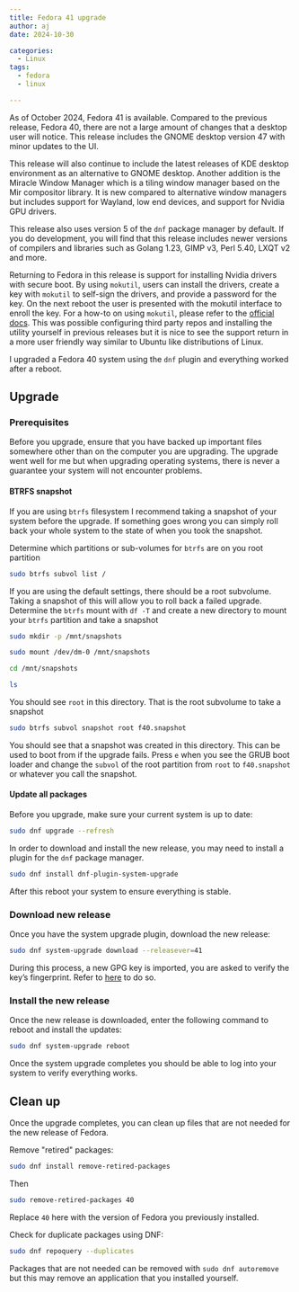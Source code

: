 ```yaml
---
title: Fedora 41 upgrade
author: aj
date: 2024-10-30

categories:
  - Linux
tags:
  - fedora
  - linux

---
```


As of October 2024, Fedora 41 is available. Compared to the previous release, Fedora 40, there are not a large amount of changes that a desktop user will notice. This release includes the GNOME desktop version 47 with minor updates to the UI.

This release will also continue to include the latest releases of KDE desktop environment as an alternative to GNOME desktop. Another addition is the Miracle Window Manager which is a tiling window manager based on the Mir compositor library. It is new compared to alternative window managers but includes support for Wayland, low end devices, and support for Nvidia GPU drivers.

This release also uses version 5 of the `dnf` package manager by default. If you do development, you will find that this release includes newer versions of compilers and libraries such as Golang 1.23, GIMP v3, Perl 5.40, LXQT v2 and more.

Returning to Fedora in this release is support for installing Nvidia drivers with secure boot. By using `mokutil`, users can install the drivers, create a key with `mokutil` to self-sign the drivers, and provide a password for the key. On the next reboot the user is presented with the mokutil interface to enroll the key. For a how-to on using `mokutil`, please refer to the [official docs][1]. This was possible configuring third party repos and installing the utility yourself in previous releases but it is nice to see the support return in a more user friendly way similar to Ubuntu like distributions of Linux.

I upgraded a Fedora 40 system using the `dnf` plugin and everything worked after a reboot.

## Upgrade

### Prerequisites

Before you upgrade, ensure that you have backed up important files somewhere other than on the computer you are upgrading. The upgrade went well for me but when upgrading operating systems, there is never a guarantee your system will not encounter problems.

#### BTRFS snapshot

If you are using `btrfs` filesystem I recommend taking a snapshot of your system before the upgrade. If something goes wrong you can simply roll back your whole system to the state of when you took the snapshot.

Determine which partitions or sub-volumes for `btrfs` are on you root partition

```sh
sudo btrfs subvol list /
```

If you are using the default settings, there should be a root subvolume. Taking a snapshot of this will allow you to roll back a failed upgrade. Determine the `btrfs` mount with `df -T` and create a new directory to mount your `btrfs` partition and take a snapshot

```sh
sudo mkdir -p /mnt/snapshots

sudo mount /dev/dm-0 /mnt/snapshots

cd /mnt/snapshots

ls
```

You should see `root` in this directory. That is the root subvolume to take a snapshot

```sh
sudo btrfs subvol snapshot root f40.snapshot
```

You should see that a snapshot was created in this directory. This can be used to boot from if the upgrade fails. Press `e` when you see the GRUB boot loader and change the `subvol` of the root partition from `root` to `f40.snapshot` or whatever you call the snapshot.

#### Update all packages

Before you upgrade, make sure your current system is up to date:

```sh
sudo dnf upgrade --refresh
```

In order to download and install the new release, you may need to install a plugin for the `dnf` package manager.

```sh
sudo dnf install dnf-plugin-system-upgrade
```

After this reboot your system to ensure everything is stable.

### Download new release

Once you have the system upgrade plugin, download the new release:

```sh
sudo dnf system-upgrade download --releasever=41
```

During this process, a new GPG key is imported, you are asked to verify the key’s fingerprint. Refer to [here][1] to do so.

### Install the new release

Once the new release is downloaded, enter the following command to reboot and install the updates:

```sh
sudo dnf system-upgrade reboot
```

Once the system upgrade completes you should be able to log into your system to verify everything works.

## Clean up

Once the upgrade completes, you can clean up files that are not needed for the new release of Fedora.

Remove "retired" packages:

```sh
sudo dnf install remove-retired-packages
```

Then

```sh
sudo remove-retired-packages 40
```

Replace `40` here with the version of Fedora you previously installed.

Check for duplicate packages using DNF:

```sh
sudo dnf repoquery --duplicates
```

Packages that are not needed can be removed with `sudo dnf autoremove` but this may remove an application that you installed yourself.

 [1]: https://docs.fedoraproject.org/en-US/quick-docs/mok-enrollment/
 [2]: https://getfedora.org/security